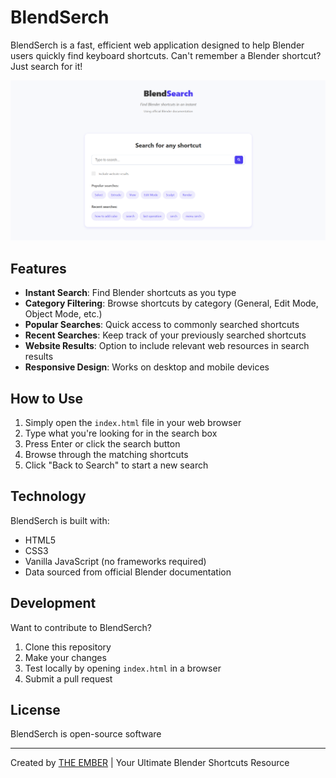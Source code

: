 # BlendSerch

BlendSerch is a fast, efficient web application designed to help Blender users quickly find keyboard shortcuts. Can't remember a Blender shortcut? Just search for it!

![BlendSerch Screenshot](Screenshots/Screenshot%202025-03-15%20112854.png)

## Features

- **Instant Search**: Find Blender shortcuts as you type
- **Category Filtering**: Browse shortcuts by category (General, Edit Mode, Object Mode, etc.)
- **Popular Searches**: Quick access to commonly searched shortcuts
- **Recent Searches**: Keep track of your previously searched shortcuts
- **Website Results**: Option to include relevant web resources in search results
- **Responsive Design**: Works on desktop and mobile devices

## How to Use

1. Simply open the `index.html` file in your web browser
2. Type what you're looking for in the search box 
3. Press Enter or click the search button
4. Browse through the matching shortcuts
5. Click "Back to Search" to start a new search

## Technology

BlendSerch is built with:

- HTML5
- CSS3
- Vanilla JavaScript (no frameworks required)
- Data sourced from official Blender documentation

## Development

Want to contribute to BlendSerch?

1. Clone this repository
2. Make your changes
3. Test locally by opening `index.html` in a browser
4. Submit a pull request

## License

BlendSerch is open-source software

---

Created by [THE EMBER](https://youtube.com/@The_Ember) | Your Ultimate Blender Shortcuts Resource
